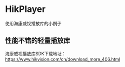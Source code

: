 # HikPlayer
使用海康威视播放库的小例子

性能不错的轻量播放库
-------------
海康威视播放库SDK下载地址：https://www.hikvision.com/cn/download_more_406.html
